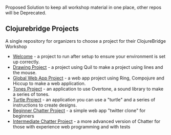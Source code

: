 Proposed Solution to keep all workshop material in one place, other repos will be Deprecated.

## Clojurebridge Projects

A single repository for organizers to choose a project for their ClojureBridge Workshop

* [Welcome](welcome/) - a project to run after setup to ensure your environment is set up correctly.
* [Drawing Project](/drawing_project) - a project using Quil to make a project using lines and the mouse.
* [Global Web App Project](global_webapp_project) - a web app project using Ring, Compojure and Hiccup to make a web application.
* [Tones Project](/tones_project) - an application to use Overtone, a sound library to make a series of tones.
* [Turtle Project](/turtle_project) - an application you can use a "turtle" and a series of instructions to create designs.
* [Beginner Chatter Project](/beginner_chatter_project) - a simple web app "twitter clone" for beginners
* [Intermediate Chatter Project](/intermediate_chatter_project) - a more advanced version of Chatter for those with experience web programming and with tests
